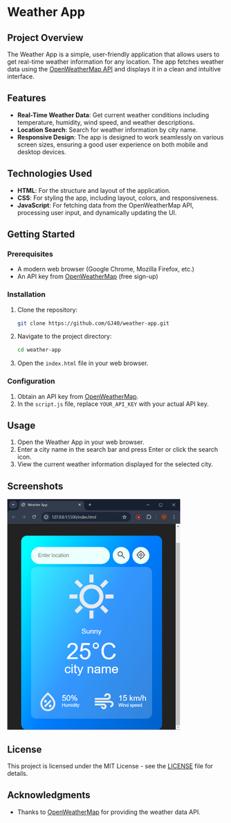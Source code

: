 
# Weather App

## Project Overview

The Weather App is a simple, user-friendly application that allows users to get real-time weather information for any location. The app fetches weather data using the [OpenWeatherMap API](https://openweathermap.org/api) and displays it in a clean and intuitive interface.

## Features

- **Real-Time Weather Data**: Get current weather conditions including temperature, humidity, wind speed, and weather descriptions.
- **Location Search**: Search for weather information by city name.
- **Responsive Design**: The app is designed to work seamlessly on various screen sizes, ensuring a good user experience on both mobile and desktop devices.

## Technologies Used

- **HTML**: For the structure and layout of the application.
- **CSS**: For styling the app, including layout, colors, and responsiveness.
- **JavaScript**: For fetching data from the OpenWeatherMap API, processing user input, and dynamically updating the UI.

## Getting Started

### Prerequisites

- A modern web browser (Google Chrome, Mozilla Firefox, etc.)
- An API key from [OpenWeatherMap](https://home.openweathermap.org/users/sign_up) (free sign-up)

### Installation

1. Clone the repository:
   ```bash
   git clone https://github.com/GJ40/weather-app.git
   ```

2. Navigate to the project directory:
   ```bash
   cd weather-app
   ```

3. Open the `index.html` file in your web browser.

### Configuration

1. Obtain an API key from [OpenWeatherMap](https://home.openweathermap.org/users/sign_up).
2. In the `script.js` file, replace `YOUR_API_KEY` with your actual API key.

## Usage

1. Open the Weather App in your web browser.
2. Enter a city name in the search bar and press Enter or click the search icon.
3. View the current weather information displayed for the selected city.

## Screenshots

<img src="screenshots/screenshot - 1.png" width="400px" alt="screenshotimg">

## License

This project is licensed under the MIT License - see the [LICENSE](LICENSE) file for details.

## Acknowledgments

- Thanks to [OpenWeatherMap](https://openweathermap.org/) for providing the weather data API.

